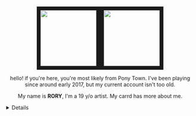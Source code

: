<p align="center">
<img src="https://file.garden/Zdu77rwq23DtX9qX/pony-town-really%20weird%20cat-boop-blinking-padded-4x%20(2).gif" width="150" height="150" border="10"/ ><img src="https://file.garden/Zdu77rwq23DtX9qX/pony-town-%F0%9F%8C%A0%20af_%20nojoki-boop-blinking-padded-toy104-4x.gif" width="150" height="150" border="10"/ >
</p>
<p align="center">
hello! if you're here, you're most likely from Pony Town. I've been playing since around early 2017, but my current account isn't too old.
<p align="center">
My name is <b>RORY</b>, I'm a 19 y/o artist.
My carrd has more about me.
</p>

<p align="center"><details>
  <center><summary>PONY TOWN INFO</summary></center>
  <p><center>I'm usually with friends on PT, or with the Dungeon Meshi fandom on 18+, who happen to overlap basically 100%. I'm open to making new friends, so feel free to pester me! I recognize people usually by whatever pony I met them as first, so forgive me if I'm blind as hell.</center></p>
  <p>I try to be as friendly as possible and talk to whoever I find interesting! I tend to talk to a lot of people on there now, so keeping up with multiple conversations at once has become very hard. I don't mean to ignore anyone :') I also sit off-tab often. Not sure why, if I'm being honest.</p>
  <p>I don't really have a BYI or DNI thing other people have. As long as you're respectful I don't have an issue with you. It feels almost crazy to say this for a game bio, but I hold very progressive beliefs, so if that's something you're against, I guess it just isn't meant to be 😅. I do have to say I am strictly <b>against</b> proship/profiction and the likes, since that seems to be all too common for some reason and I'd rather just let it be known immediately LOL . I'm all for heavy topics in stories done well, but those types of people are <i>not</i> that.<p>
  <p>On a similar note, although I'm 19, I will try to steer away from any NSFW related topics. I'm okay with one-off jokes and the what, but otherwise, I will just not engage in it if it continues. If you're a friend over 18 reading this, that doesn't apply, go ahead and be freaks. Anyway, I don't mean to be a priss, it's just not something I necessarily like to talk about. I won't hide or block for that unless it keeps being targetted towards me or a friend who dislikes it.</p>
  <p>Either way, I am not one to make a big deal of something, and writing this out has made me feel very online! I don't know how to feel about that!</p>
<center></details></center>
<p align="center">
